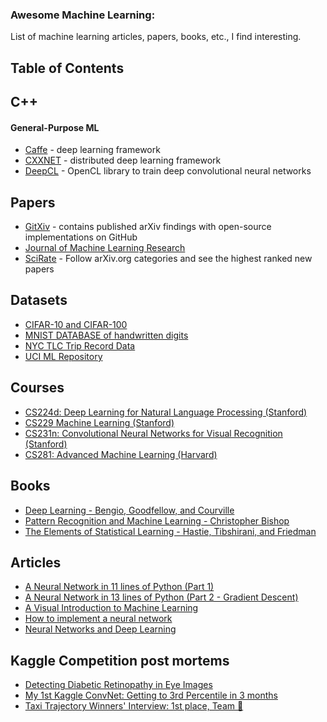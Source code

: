 ### Awesome Machine Learning:

List of machine learning articles, papers, books, etc., I find interesting.

## Table of Contents

<!-- MarkdownTOC depth=4 -->

<!-- - [C++](#cpp)
    - [General-Purpose ML](#cpp-general-purpose)
- [Datasets](#datasets)
- [Articles](#articles)
- [Kaggle](#kaggle) -->
<!-- ACL, EMNLP for NLP and ICML,UAI, AISTATS for ML ////////////////////////////////////////////////////////////////////////////////////// -->
<!-- /MarkdownTOC -->

<!-- <a name="cpp" /> -->
## C++

<!-- <a name="cpp-general-purpose" /> -->
#### General-Purpose ML
* [Caffe](http://caffe.berkeleyvision.org) - deep learning framework
* [CXXNET](https://github.com/dmlc/cxxnet) - distributed deep learning framework
* [DeepCL](https://github.com/hughperkins/DeepCL) - OpenCL library to train deep convolutional neural networks

## Papers
* [GitXiv](http://gitxiv.com/) - contains published arXiv findings with open-source implementations on GitHub
* [Journal of Machine Learning Research](http://www.jmlr.org/papers/)
* [SciRate](https://scirate.com/arxiv/stat.ML) - Follow arXiv.org categories and see the highest ranked new papers

<!-- <a name="datasets" /> -->
## Datasets
* [CIFAR-10 and CIFAR-100](http://www.cs.toronto.edu/~kriz/cifar.html)
* [MNIST DATABASE of handwritten digits](http://yann.lecun.com/exdb/mnist/)
* [NYC TLC Trip Record Data](http://www.nyc.gov/html/tlc/html/about/trip_record_data.shtml)
* [UCI ML Repository](http://archive.ics.uci.edu/ml/)

<!-- <a name="courses" /> -->
## Courses
* [CS224d: Deep Learning for Natural Language Processing (Stanford)](http://cs224d.stanford.edu/syllabus.html)
* [CS229 Machine Learning (Stanford)](http://cs229.stanford.edu/)
* [CS231n: Convolutional Neural Networks for Visual Recognition (Stanford)](http://cs231n.github.io/)
* [CS281: Advanced Machine Learning (Harvard)](http://www.seas.harvard.edu/courses/cs281/)

<!-- <a name="book" /> -->
## Books
* [Deep Learning - Bengio, Goodfellow, and Courville](http://www.iro.umontreal.ca/~bengioy/dlbook/)
* [Pattern Recognition and Machine Learning - Christopher Bishop](http://research.microsoft.com/en-us/um/people/cmbishop/prml/index.htm)
* [The Elements of Statistical Learning - Hastie, Tibshirani, and Friedman](http://statweb.stanford.edu/~tibs/ElemStatLearn/)

<!-- <a name="articles" /> -->
## Articles
* [A Neural Network in 11 lines of Python (Part 1)](http://iamtrask.github.io/2015/07/12/basic-python-network/)
* [A Neural Network in 13 lines of Python (Part 2 - Gradient Descent)](http://iamtrask.github.io/2015/07/27/python-network-part2/)
* [A Visual Introduction to Machine Learning](http://www.r2d3.us/visual-intro-to-machine-learning-part-1/)
* [How to implement a neural network](http://peterroelants.github.io/posts/neural_network_implementation_part01/)
* [Neural Networks and Deep Learning](http://neuralnetworksanddeeplearning.com/)

<!-- <a name ="kaggle" /> -->
## Kaggle Competition post mortems
* [Detecting Diabetic Retinopathy in Eye Images](http://blog.kaggle.com/2015/08/10/detecting-diabetic-retinopathy-in-eye-images/)
* [My 1st Kaggle ConvNet: Getting to 3rd Percentile in 3 months](http://ilyakava.tumblr.com/post/125230881527/my-1st-kaggle-convnet-getting-to-3rd-percentile)
* [Taxi Trajectory Winners' Interview: 1st place, Team 🚕](http://blog.kaggle.com/2015/07/27/taxi-trajectory-winners-interview-1st-place-team-%F0%9F%9A%95/)
